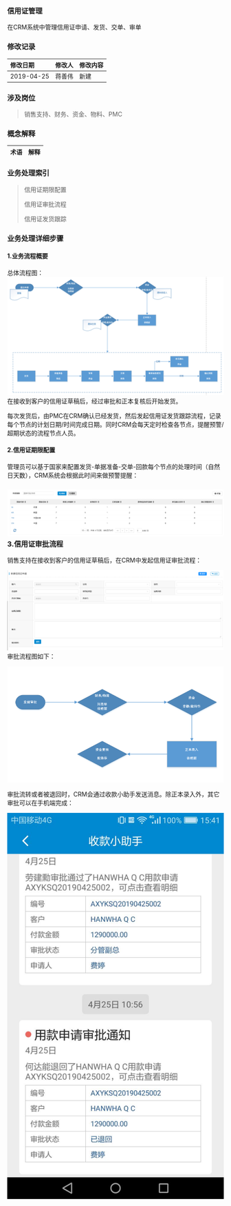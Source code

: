 ### 信用证管理

在CRM系统中管理信用证申请、发货、交单、审单

### 修改记录

| 修改日期 | 修改人 | 修改内容 |
| :--- | :--- | :--- |
| 2019-04-25 | 蒋善伟 | 新建 |

### 涉及岗位

> 销售支持、财务、资金、物料、PMC

### 概念解释

| 术语 | 解释 |
| :--- | :--- |


### 业务处理索引

> 信用证期限配置
>
> 信用证审批流程
>
> 信用证发货跟踪

### 业务处理详细步骤

#### 1.业务流程概要

总体流程图：![](/assets/xyzglzt)在接收到客户的信用证草稿后，经过审批和正本复核后开始发货。

每次发货后，由PMC在CRM确认已经发货，然后发起信用证发货跟踪流程，记录每个节点的计划日期/时间完成日期。同时CRM会每天定时检查各节点，提醒预警/超期状态的流程节点人员。

#### 2.信用证期限配置

管理员可以基于国家来配置发货-单据准备-交单-回款每个节点的处理时间（自然日天数），CRM系统会根据此时间来做预警提醒：

### ![](/assets/yxzqxpz)3.信用证审批流程

销售支持在接收到客户的信用证草稿后，在CRM中发起信用证审批流程：

![](/assets/xjxyzsp)审批流程图如下：

![](/assets/xyzsplct)

审批流转或者被退回时，CRM会通过收款小助手发送消息。除正本录入外，其它审批可以在手机端完成：

![](/assets/xyzsptz)

